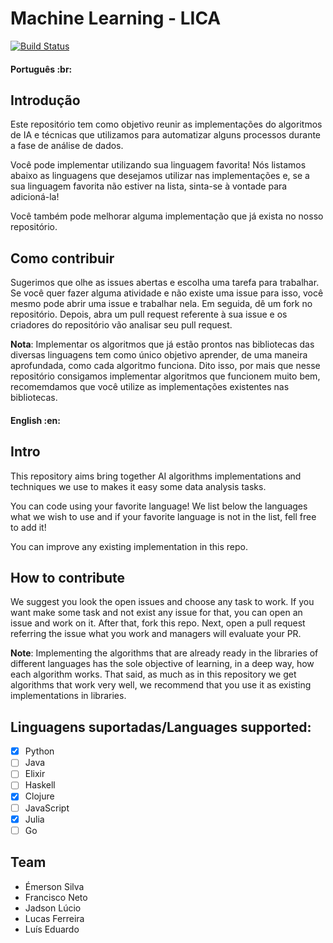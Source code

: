 # Machine Learning - LICA 
[![Build Status](https://travis-ci.org/LICA-UFAL/machine_learning_lica.svg?branch=master)](https://travis-ci.org/LICA-UFAL/machine_learning_lica)

#### Português :br:
## Introdução
Este repositório tem como objetivo reunir as implementações do algoritmos de IA e técnicas que utilizamos para automatizar alguns processos durante a fase de análise de dados. 

Você pode implementar utilizando sua linguagem favorita! Nós listamos abaixo as linguagens que desejamos utilizar nas implementações e, se a sua linguagem favorita não estiver na lista, sinta-se à vontade para adicioná-la!

Você também pode melhorar alguma implementação que já exista no nosso repositório.

## Como contribuir
Sugerimos que olhe as issues abertas e escolha uma tarefa para trabalhar. Se você quer fazer alguma atividade e não existe uma issue para isso, você mesmo pode abrir uma issue e trabalhar nela. Em seguida, dê um fork no repositório. Depois, abra um pull request referente à sua issue e os criadores do repositório vão analisar seu pull request.

**Nota**: Implementar os algoritmos que já estão prontos nas bibliotecas das diversas linguagens tem como único objetivo aprender, de uma maneira aprofundada, como cada algoritmo funciona. Dito isso, por mais que nesse repositório consigamos implementar algoritmos que funcionem muito bem, recomemdamos que você utilize as implementações existentes nas bibliotecas.

#### English :en:
## Intro
This repository aims bring together AI algorithms implementations and techniques we use to makes it easy some data analysis tasks.

You can code using your favorite language! We list below the languages what we wish to use and if your favorite language is not in the list, fell free to add it!

You can improve any existing implementation in this repo.

## How to contribute
We suggest you look the open issues and choose any task to work. If you want make some task and not exist any issue for that, you can open an issue and work on it. After that, fork this repo. Next, open a pull request referring the issue what you work and managers will evaluate your PR.

**Note**: Implementing the algorithms that are already ready in the libraries of different languages has the sole objective of learning, in a deep way, how each algorithm works. That said, as much as in this repository we get algorithms that work very well, we recommend that you use it as existing implementations in libraries.

## Linguagens suportadas/Languages supported: 
 - [X] Python
 - [ ] Java 
 - [ ] Elixir 
 - [ ] Haskell 
 - [X] Clojure
 - [ ] JavaScript
 - [X] Julia
 - [ ] Go

## Team 
 * Émerson Silva
 * Francisco Neto 
 * Jadson Lúcio 
 * Lucas Ferreira 
 * Luís Eduardo 


